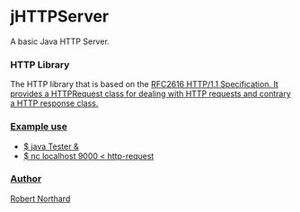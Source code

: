 jHTTPServer
===========

A basic Java HTTP Server. 

<h3>HTTP Library</h3>


The HTTP library that is based on the <a href="http://www.ietf.org/rfc/rfc2616.txt">RFC2616 HTTP/1.1 Specification</href>. It provides a HTTPRequest class for dealing with HTTP requests and contrary a HTTP response class.

<h3>Example use</h3>

  - $ java Tester &
  - $ nc localhost 9000 < http-request

<h3>Author</h3>

Robert Northard
